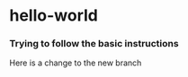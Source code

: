 # hello-world
<h3>Trying to follow the basic instructions</h3>
<p>Here is a change to the new branch</p>

